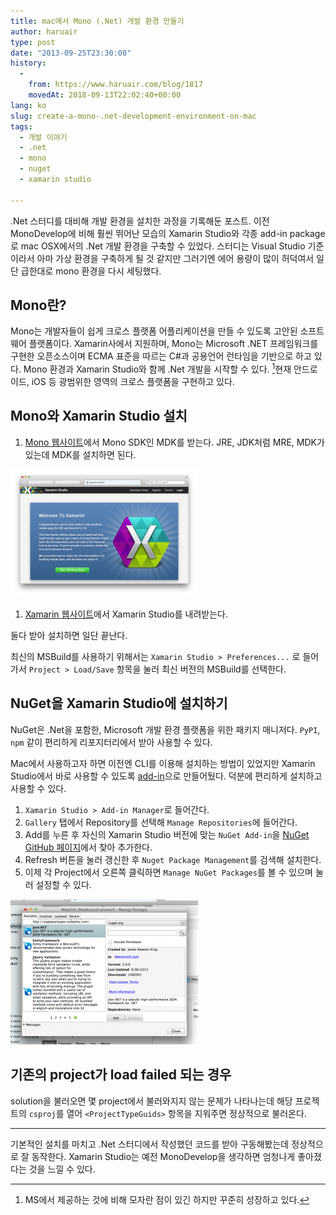 ```yaml
---
title: mac에서 Mono (.Net) 개발 환경 만들기
author: haruair
type: post
date: "2013-09-25T23:30:08"
history:
  - 
    from: https://www.haruair.com/blog/1817
    movedAt: 2018-09-13T22:02:40+00:00
lang: ko
slug: create-a-mono-.net-development-environment-on-mac
tags:
  - 개발 이야기
  - .net
  - mono
  - nuget
  - xamarin studio

---
```

.Net 스터디를 대비해 개발 환경을 설치한 과정을 기록해둔 포스트. 이전 MonoDevelop에 비해 훨씬 뛰어난 모습의 Xamarin Studio와 각종 add-in package로 mac OSX에서의 .Net 개발 환경을 구축할 수 있었다. 스터디는 Visual Studio 기준이라서 아마 가상 환경을 구축하게 될 것 같지만 그러기엔 에어 용량이 많이 허덕여서 일단 급한대로 mono 환경을 다시 세팅했다.

## Mono란?

Mono는 개발자들이 쉽게 크로스 플랫폼 어플리케이션을 만들 수 있도록 고안된 소프트웨어 플랫폼이다. Xamarin사에서 지원하며, Mono는 Microsoft .NET 프레임워크를 구현한 오픈소스이며 ECMA 표준을 따르는 C#과 공용언어 런타임을 기반으로 하고 있다. Mono 환경과 Xamarin Studio와 함께 .Net 개발을 시작할 수 있다. [^1]현재 안드로이드, iOS 등 광범위한 영역의 크로스 플랫폼을 구현하고 있다.

## Mono와 Xamarin Studio 설치

  1. [Mono 웹사이트][1]에서 Mono SDK인 MDK를 받는다. JRE, JDK처럼 MRE, MDK가 있는데 MDK를 설치하면 된다.

![Xamarin Studio](Screen-Shot-2013-09-26-at-12.19.04-AM-300x204.png)

  1. [Xamarin 웹사이트][3]에서 Xamarin Studio를 내려받는다.

둘다 받아 설치하면 일단 끝난다.

최신의 MSBuild를 사용하기 위해서는 `Xamarin Studio > Preferences...` 로 들어가서 `Project > Load/Save` 항목을 눌러 최신 버전의 MSBuild를 선택한다.

## NuGet을 Xamarin Studio에 설치하기

NuGet은 .Net을 포함한, Microsoft 개발 환경 플랫폼을 위한 패키지 매니저다. `PyPI`, `npm` 같이 편리하게 리포지터리에서 받아 사용할 수 있다.

Mac에서 사용하고자 하면 이전엔 CLI를 이용해 설치하는 방법이 있었지만 Xamarin Studio에서 바로 사용할 수 있도록 [add-in][4]으로 만들어뒀다. 덕분에 편리하게 설치하고 사용할 수 있다.

  1. `Xamarin Studio > Add-in Manager`로 들어간다.
  2. `Gallery` 탭에서 Repository를 선택해 `Manage Repositories`에 들어간다.
  3. Add를 누른 후 자신의 Xamarin Studio 버전에 맞는 `NuGet Add-in`을 [NuGet GitHub 페이지][4]에서 찾아 추가한다.
  4. Refresh 버튼을 눌러 갱신한 후 `Nuget Package Management`를 검색해 설치한다.
  5. 이제 각 Project에서 오른쪽 클릭하면 `Manage NuGet Packages`를 볼 수 있으며 눌러 설정할 수 있다.

![NuGet 실행 화면](Screen-Shot-2013-09-26-at-12.22.59-AM-300x232.png)

## 기존의 project가 load failed 되는 경우

solution을 불러오면 몇 project에서 불러와지지 않는 문제가 나타나는데 해당 프로젝트의 `csproj`를 열어 `<ProjectTypeGuids>` 항목을 지워주면 정상적으로 불러온다.

* * *

기본적인 설치를 마치고 .Net 스터디에서 작성했던 코드를 받아 구동해봤는데 정상적으로 잘 동작한다. Xamarin Studio는 예전 MonoDevelop을 생각하면 엄청나게 좋아졌다는 것을 느낄 수 있다.

[^1]:    
    MS에서 제공하는 것에 비해 모자란 점이 있긴 하지만 꾸준히 성장하고 있다.

 [1]: http://www.mono-project.com/
 [3]: http://xamarin.com/
 [4]: https://github.com/mrward/monodevelop-nuget-addin
